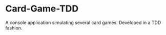Card-Game-TDD
=============

A console application simulating several card games. Developed in a TDD fashion.
